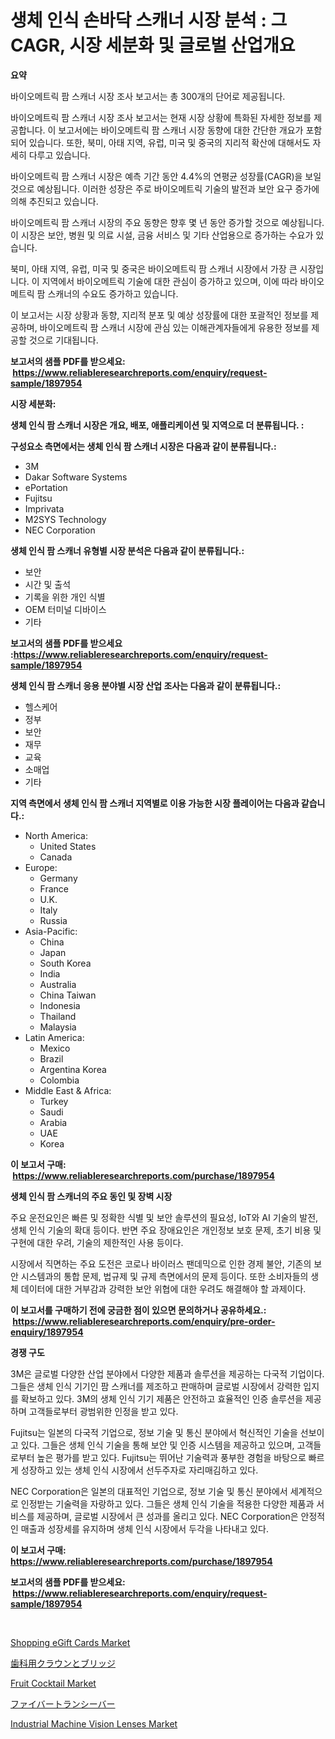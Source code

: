 <p><h1>생체 인식 손바닥 스캐너 시장 분석 : 그 CAGR, 시장 세분화 및 글로벌 산업개요</h1></p><p><strong>요약</strong></p>
<p><p>바이오메트릭 팜 스캐너 시장 조사 보고서는 총 300개의 단어로 제공됩니다.</p><p>바이오메트릭 팜 스캐너 시장 조사 보고서는 현재 시장 상황에 특화된 자세한 정보를 제공합니다. 이 보고서에는 바이오메트릭 팜 스캐너 시장 동향에 대한 간단한 개요가 포함되어 있습니다. 또한, 북미, 아태 지역, 유럽, 미국 및 중국의 지리적 확산에 대해서도 자세히 다루고 있습니다.</p><p>바이오메트릭 팜 스캐너 시장은 예측 기간 동안 4.4%의 연평균 성장률(CAGR)을 보일 것으로 예상됩니다. 이러한 성장은 주로 바이오메트릭 기술의 발전과 보안 요구 증가에 의해 추진되고 있습니다.</p><p>바이오메트릭 팜 스캐너 시장의 주요 동향은 향후 몇 년 동안 증가할 것으로 예상됩니다. 이 시장은 보안, 병원 및 의료 시설, 금융 서비스 및 기타 산업용으로 증가하는 수요가 있습니다.</p><p>북미, 아태 지역, 유럽, 미국 및 중국은 바이오메트릭 팜 스캐너 시장에서 가장 큰 시장입니다. 이 지역에서 바이오메트릭 기술에 대한 관심이 증가하고 있으며, 이에 따라 바이오메트릭 팜 스캐너의 수요도 증가하고 있습니다.</p><p>이 보고서는 시장 상황과 동향, 지리적 분포 및 예상 성장률에 대한 포괄적인 정보를 제공하며, 바이오메트릭 팜 스캐너 시장에 관심 있는 이해관계자들에게 유용한 정보를 제공할 것으로 기대됩니다.</p></p>
<p><strong>보고서의 샘플 PDF를 받으세요: &nbsp;<a href="https://www.reliableresearchreports.com/enquiry/request-sample/1897954">https://www.reliableresearchreports.com/enquiry/request-sample/1897954</a></strong></p>
<p><strong>시장 세분화:</strong></p>
<p><strong> 생체 인식 팜 스캐너 시장은 개요, 배포, 애플리케이션 및 지역으로 더 분류됩니다. :</strong></p>
<p><strong>구성요소 측면에서는 생체 인식 팜 스캐너 시장은 다음과 같이 분류됩니다.:</strong></p>
<p><ul><li>3M</li><li>Dakar Software Systems</li><li>ePortation</li><li>Fujitsu</li><li>Imprivata</li><li>M2SYS Technology</li><li>NEC Corporation</li></ul></p>
<p><strong> 생체 인식 팜 스캐너 유형별 시장 분석은 다음과 같이 분류됩니다.:</strong></p>
<p><ul><li>보안</li><li>시간 및 출석</li><li>기록을 위한 개인 식별</li><li>OEM 터미널 디바이스</li><li>기타</li></ul></p>
<p><strong>보고서의 샘플 PDF를 받으세요 :<a href="https://www.reliableresearchreports.com/enquiry/request-sample/1897954">https://www.reliableresearchreports.com/enquiry/request-sample/1897954</a></strong></p>
<p><strong> 생체 인식 팜 스캐너 응용 분야별 시장 산업 조사는 다음과 같이 분류됩니다.:</strong></p>
<p><ul><li>헬스케어</li><li>정부</li><li>보안</li><li>재무</li><li>교육</li><li>소매업</li><li>기타</li></ul></p>
<p><strong>지역 측면에서 생체 인식 팜 스캐너 지역별로 이용 가능한 시장 플레이어는 다음과 같습니다.:</strong></p>
<p><ul>
    <li>
        North America:
        <ul>
            <li>United States</li>
            <li>Canada</li>
        </ul>
    </li>
    <li>
        Europe:
        <ul>
            <li>Germany</li>
            <li>France</li>
            <li>U.K.</li>
            <li>Italy</li>
            <li>Russia</li>
        </ul>
    </li>
    <li>
        Asia-Pacific:
        <ul>
            <li>China</li>
            <li>Japan</li>
            <li>South Korea</li>
            <li>India</li>
            <li>Australia</li>
            <li>China Taiwan</li>
            <li>Indonesia</li>
            <li>Thailand</li>
            <li>Malaysia</li>
        </ul>
    </li>
    <li>
        Latin America:
        <ul>
            <li>Mexico</li>
            <li>Brazil</li>
            <li>Argentina Korea</li>
            <li>Colombia</li>
        </ul>
    </li>
    <li>
        Middle East & Africa:
        <ul>
            <li>Turkey</li>
            <li>Saudi</li>
            <li>Arabia</li>
            <li>UAE</li>
            <li>Korea</li>
        </ul>
    </li>
    </ul></p>
<p><strong>이 보고서 구매: &nbsp;<a href="https://www.reliableresearchreports.com/purchase/1897954">https://www.reliableresearchreports.com/purchase/1897954</a></strong></p>
<p><strong>생체 인식 팜 스캐너의 주요 동인 및 장벽 시장</strong></p>
<p><p>주요 운전요인은 빠른 및 정확한 식별 및 보안 솔루션의 필요성, IoT와 AI 기술의 발전, 생체 인식 기술의 확대 등이다. 반면 주요 장애요인은 개인정보 보호 문제, 초기 비용 및 구현에 대한 우려, 기술의 제한적인 사용 등이다.</p><p>시장에서 직면하는 주요 도전은 코로나 바이러스 팬데믹으로 인한 경제 불안, 기존의 보안 시스템과의 통합 문제, 법규제 및 규제 측면에서의 문제 등이다. 또한 소비자들의 생체 데이터에 대한 거부감과 강력한 보안 위협에 대한 우려도 해결해야 할 과제이다.</p></p>
<p><strong>이 보고서를 구매하기 전에 궁금한 점이 있으면 문의하거나 공유하세요.: &nbsp;<a href="https://www.reliableresearchreports.com/enquiry/pre-order-enquiry/1897954">https://www.reliableresearchreports.com/enquiry/pre-order-enquiry/1897954</a></strong></p>
<p><strong>경쟁 구도</strong></p>
<p><p>3M은 글로벌 다양한 산업 분야에서 다양한 제품과 솔루션을 제공하는 다국적 기업이다. 그들은 생체 인식 기기인 팜 스캐너를 제조하고 판매하며 글로벌 시장에서 강력한 입지를 확보하고 있다. 3M의 생체 인식 기기 제품은 안전하고 효율적인 인증 솔루션을 제공하며 고객들로부터 광범위한 인정을 받고 있다.</p><p>Fujitsu는 일본의 다국적 기업으로, 정보 기술 및 통신 분야에서 혁신적인 기술을 선보이고 있다. 그들은 생체 인식 기술을 통해 보안 및 인증 시스템을 제공하고 있으며, 고객들로부터 높은 평가를 받고 있다. Fujitsu는 뛰어난 기술력과 풍부한 경험을 바탕으로 빠르게 성장하고 있는 생체 인식 시장에서 선두주자로 자리매김하고 있다.</p><p>NEC Corporation은 일본의 대표적인 기업으로, 정보 기술 및 통신 분야에서 세계적으로 인정받는 기술력을 자랑하고 있다. 그들은 생체 인식 기술을 적용한 다양한 제품과 서비스를 제공하며, 글로벌 시장에서 큰 성과를 올리고 있다. NEC Corporation은 안정적인 매출과 성장세를 유지하며 생체 인식 시장에서 두각을 나타내고 있다.</p></p>
<p><strong>이 보고서 구매: &nbsp; <a href="https://www.reliableresearchreports.com/purchase/1897954">https://www.reliableresearchreports.com/purchase/1897954</a></strong></p>
<p><strong>보고서의 샘플 PDF를 받으세요: &nbsp;<a href="https://www.reliableresearchreports.com/enquiry/request-sample/1897954">https://www.reliableresearchreports.com/enquiry/request-sample/1897954</a></strong><strong></strong></p>
<p>&nbsp;</p>
<p><p><a href="https://issuu.com/reportprime-2/docs/shopping-egift-cards-market-size-2030.pptx">Shopping eGift Cards Market</a></p><p><a href="https://medium.com/@zackaryhalvorson2023/%E6%AD%AF%E5%86%A0%E3%81%8A%E3%82%88%E3%81%B3%E3%83%96%E3%83%AA%E3%83%83%E3%82%B8%E5%B8%82%E5%A0%B4%E8%A6%8F%E6%A8%A1-%E5%B8%82%E5%A0%B4%E5%8B%95%E5%90%91%E3%81%A8%E5%B8%82%E5%A0%B4%E4%BA%88%E6%B8%AC-2024%E5%B9%B4%E3%81%8B%E3%82%892031%E5%B9%B4-b51f0c3fec3e">歯科用クラウンとブリッジ</a></p><p><a href="https://view.publitas.com/reportprime-1/fruit-cocktail-market-size-and-examines-its-market-scope-with-a-primary-focus-on-growth-opportunities-and-forecasted-trends-spanning-from-2024-to-2031/">Fruit Cocktail Market</a></p><p><a href="https://github.com/hwbcz413288296/Market-Research-Report-List-1/blob/main/6886944193663.md">ファイバートランシーバー</a></p><p><a href="https://lydian-appliance-61d.notion.site/Industrial-Machine-Vision-Lenses-Market-Size-Furnishes-Valuable-Information-Encompassing-Market-Shar-c4007216de7f4075aa944b5e7128c04c">Industrial Machine Vision Lenses Market</a></p></p>
